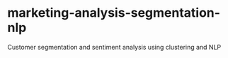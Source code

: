 # marketing-analysis-segmentation-nlp
Customer segmentation and sentiment analysis using clustering and NLP
